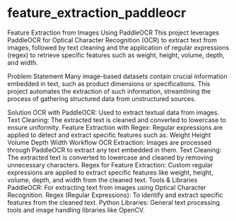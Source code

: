 # feature_extraction_paddleocr
Feature Extraction from Images Using PaddleOCR
This project leverages PaddleOCR for Optical Character Recognition (OCR) to extract text from images, followed by text cleaning and the application of regular expressions (regex) to retrieve specific features such as weight, height, volume, depth, and width.

Problem Statement
Many image-based datasets contain crucial information embedded in text, such as product dimensions or specifications. This project automates the extraction of such information, streamlining the process of gathering structured data from unstructured sources.

Solution
OCR with PaddleOCR: Used to extract textual data from images.
Text Cleaning: The extracted text is cleaned and converted to lowercase to ensure uniformity.
Feature Extraction with Regex: Regular expressions are applied to detect and extract specific features such as:
Weight
Height
Volume
Depth
Width
Workflow
OCR Extraction:
Images are processed through PaddleOCR to extract any text embedded in them.
Text Cleaning:
The extracted text is converted to lowercase and cleaned by removing unnecessary characters.
Regex for Feature Extraction:
Custom regular expressions are applied to extract specific features like weight, height, volume, depth, and width from the cleaned text.
Tools & Libraries
PaddleOCR: For extracting text from images using Optical Character Recognition.
Regex (Regular Expressions): To identify and extract specific features from the cleaned text.
Python Libraries: General text processing tools and image handling libraries like OpenCV.
